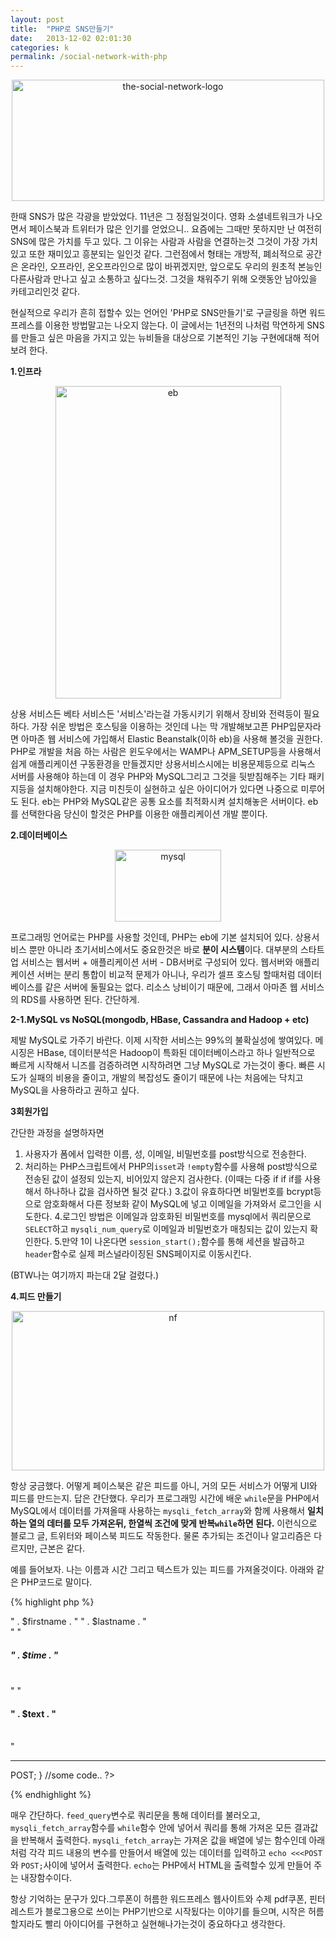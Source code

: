 ```yaml
---
layout: post
title:  "PHP로 SNS만들기"
date:   2013-12-02 02:01:30
categories: k
permalink: /social-network-with-php
---
```


<center><img src="http://farm4.staticflickr.com/3800/11155396466_fde1efe54a.jpg" width="500" height="194" alt="the-social-network-logo"></center>

한때 SNS가 많은 각광을 받았었다. 11년은 그 정점일것이다. 영화 소셜네트워크가 나오면서 페이스북과 트위터가 많은 인기를 얻었으니..
요즘에는 그때만 못하지만 난 여전히 SNS에 많은 가치를 두고 있다. 그 이유는 사람과 사람을 연결하는것 그것이 가장 가치있고 또한 재미있고 흥분되는 일인것 같다.
그런점에서 형태는 개방적, 폐쇠적으로 공간은 온라인, 오프라인, 온오프라인으로 많이 바뀌겠지만, 앞으로도 우리의 원초적 본능인 다른사람과 만나고 싶고
소통하고 싶다느것. 그것을 채워주기 위해 오랫동안 남아있을 카테고리인것 같다.

현실적으로 우리가 흔히 접할수 있는 언어인 'PHP로 SNS만들기'로 구글링을 하면 워드프레스를 이용한 방법말고는 나오지 않는다.
이 글에서는 1년전의 나처럼 막연하게 SNS를 만들고 싶은 마음을 가지고 있는 뉴비들을 대상으로 기본적인 기능 구현에대해 적어보려 한다.

**1.인프라**

<center><img src="http://farm4.staticflickr.com/3719/11155998445_9fbd296dd9.jpg" width="361" height="500" alt="eb"></center>

상용 서비스든 베타 서비스든 '서비스'라는걸 가동시키기 위해서 장비와 전력등이 필요하다. 가장 쉬운 방법은 호스팅을 이용하는 것인데
나는 막 개발해보고픈 PHP입문자라면 아마존 웹 서비스에 가입해서 Elastic Beanstalk(이하 eb)을 사용해 볼것을 권한다.
PHP로 개발을 처음 하는 사람은 윈도우에서는 WAMP나 APM_SETUP등을 사용해서 쉽게 애플리케이션 구동환경을 만들겠지만
상용서비스시에는 비용문제등으로 리눅스 서버를 사용해야 하는데 이 경우 PHP와 MySQL그리고 그것을 뒷받침해주는 기타 패키지등을
설치해야한다. 지금 미친듯이 실현하고 싶은 아이디어가 있다면 나중으로 미루어도 된다. eb는 PHP와 MySQL같은 공통 요소를 최적화시켜 설치해놓은 서버이다.
eb를 선택한다음 당신이 할것은 PHP를 이용한 애플리케이션 개발 뿐이다.

**2.데이터베이스**

<center><img src="http://farm6.staticflickr.com/5535/11156096956_b352427c02_o.png" width="170" height="115" alt="mysql"></center>

프로그래밍 언어로는 PHP를 사용할 것인데, PHP는 eb에 기본 설치되어 있다. 상용서비스 뿐만 아니라 초기서비스에서도 중요한것은
바로 **분이 시스템**이다. 대부분의 스타트업 서비스는 웹서버 + 애플리케이션 서버 - DB서버로 구성되어 있다. 웹서버와 애플리케이션 서버는 분리 통합이
비교적 문제가 아니나, 우리가 셀프 호스팅 할때처럼 데이터베이스를 같은 서버에 둘필요는 없다. 리소스 낭비이기 때문에, 그래서 아마존 웹 서비스의 RDS를 사용하면 된다. 간단하게.

**2-1.MySQL vs NoSQL(mongodb, HBase, Cassandra and Hadoop + etc)**

제발 MySQL로 가주기 바란다. 이제 시작한 서비스는 99%의 불확실성에 쌓여있다. 메시징은 HBase, 데이터분석은 Hadoop이 특화된 데이터베이스라고 하나
일반적으로 빠르게 시작해서 니즈를 검증하려면 시작하려면 그냥 MySQL로 가는것이 좋다. 빠른 시도가 실패의 비용을 줄이고, 개발의 복잡성도 줄이기 때문에 나는 처음에는 닥치고 MySQL을 사용하라고 권하고 싶다.

**3회원가입**

간단한 과정을 설명하자면 
1. 사용자가 폼에서 입력한 이름, 성, 이메일, 비밀번호를 post방식으로 전송한다.
2. 처리하는 PHP스크립트에서 PHP의`isset`과 `!empty`함수를 사용해 post방식으로 전송된 값이 설정되 있는지, 비어있지 않은지 
검사한다. (이때는 다중 if if if를 사용해서 하나하나 값을 검사하면 될것 같다.)
3.값이 유효하다면 비밀번호를 bcrypt등으로 암호화해서 다른 정보화 같이 MySQL에 넣고 이메일을 가져와서 로그인을 시도한다.
4.로그인 방법은 이메일과 암호화된 비밀번호를 mysql에서 쿼리문으로 `SELECT`하고 `mysqli_num_query`로 이메일과 비밀번호가
매칭되는 값이 있는지 확인한다.
5.만약 1이 나온다면 `session_start();`함수를 통해 세션을 발급하고 `header`함수로 실제 퍼스널라이징된 SNS페이지로 이동시킨다.

(BTW나는 여기까지 파는대 2달 걸렸다.)

**4.피드 만들기**

<center><img src="http://farm4.staticflickr.com/3667/11156310723_3700bb25c9.jpg" width="500" height="255" alt="nf"></center>

항상 궁금했다. 어떻게 페이스북은 같은 피드를 아니, 거의 모든 서비스가 어떻게 UI와 피드를 만드는지. 답은 간단했다. 
우리가 프로그래밍 시간에 배운 `while`문을 PHP에서 MySQL에서 데이터를 가져올때 사용하는 `mysqli_fetch_array`와 함께 사용해서 **일치하는 열의 데터를 모두 가져온뒤, 한열씩 조건에 맞게 반복``while``하면 된다.** 이런식으로 블로그 글,
트위터와 페이스북 피드도 작동한다. 물론 추가되는 조건이나 알고리즘은 다르지만, 근본은 같다.

예를 들어보자. 나는 이름과 시간 그리고 텍스트가 있는 피드를 가져올것이다. 아래와 같은 PHP코드로 말이다.

{% highlight php %}
<?php
//some code..

$feed_query = mysqli_query($conn, "SELECT * FROM blog ORDER BY time DESC");
  while($feed_array = mysqli_fetch_array($feed_query)) {
    $firstname = $feed_array['firstname'];
    $lastname = $feed_array['lastname'];
    $time = $feed_array['time'];
    $text = $feed_array['text'];
    echo <<<POST
    "<h3>" . $firstname . "&nbsp;" . $lastname . "</h3><br />"
    "<h5>" . $time . "</h5><br />"
    "<h4>" . $text . "</h4><br />"
    <hr>
POST;
  }

//some code..  
?>
{% endhighlight %}

매우 간단하다. ``feed_query``변수로 쿼리문을 통해 데이터를 불러오고, ``mysqli_fetch_array``함수를 ``while``함수 안에 
넣어서 쿼리를 통해 가져온 모든 결과값을 반복해서 출력한다. ``mysqli_fetch_array``는 가져온 값을 배열에 넣는 함수인데 
아래처럼 각각 피드 내용의 변수를 만들어서 배열에 있는 데이터를 입력하고 ``echo <<<POST``와 ``POST;``사이에 넣어서 
출력한다. ``echo``는 PHP에서 HTML을 출력할수 있게 만들어 주는 내장함수이다.


항상 기억하는 문구가 있다.그루폰이 허름한 워드프레스 웹사이트와 수제 pdf쿠폰, 핀터레스트가 블로그용으로 쓰이는 PHP기반으로 시작됬다는 이야기를 들으며, 시작은 허름할지라도 빨리 아이디어를 구현하고 실현해나가는것이 중요하다고 생각한다.

[gravatar]: https://gravatar.com
[asaph]: http://asaph.org/gravatar/
